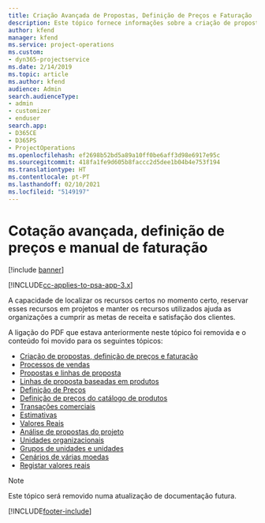 ```yaml
---
title: Criação Avançada de Propostas, Definição de Preços e Faturação
description: Este tópico fornece informações sobre a criação de propostas, a faturação e a definição de preços no Project Service Automation.
author: kfend
manager: kfend
ms.service: project-operations
ms.custom:
- dyn365-projectservice
ms.date: 2/14/2019
ms.topic: article
ms.author: kfend
audience: Admin
search.audienceType:
- admin
- customizer
- enduser
search.app:
- D365CE
- D365PS
- ProjectOperations
ms.openlocfilehash: ef2698b52bd5a89a10ff0be6aff3d98e6917e95c
ms.sourcegitcommit: 418fa1fe9d605b8faccc2d5dee1b04b4e753f194
ms.translationtype: HT
ms.contentlocale: pt-PT
ms.lasthandoff: 02/10/2021
ms.locfileid: "5149197"
---
```

# <a name="advanced-quoting-pricing-and-billing-guide"></a>Cotação avançada, definição de preços e manual de faturação

[!include [banner](../../includes/psa-now-project-operations.md)]

[!INCLUDE[cc-applies-to-psa-app-3.x](../../includes/cc-applies-to-psa-app-3x.md)]

A capacidade de localizar os recursos certos no momento certo, reservar esses recursos em projetos e manter os recursos utilizados ajuda as organizações a cumprir as metas de receita e satisfação dos clientes. 

A ligação do PDF que estava anteriormente neste tópico foi removida e o conteúdo foi movido para os seguintes tópicos:

- [Criação de propostas, definição de preços e faturação](../quote-bill-price.md)
- [Processos de vendas](../basic-sales-process.md)
- [Propostas e linhas de proposta](../basic-quote-lines.md)
- [Linhas de proposta baseadas em produtos](../product-based-quote-lines.md)
- [Definição de Preços](../basic-pricing.md)
- [Definição de preços do catálogo de produtos](../product-catalog-pricing.md)
- [Transações comerciais](../basic-business-transactions.md)
- [Estimativas](../estimates.md)
- [Valores Reais](../actuals.md)
- [Análise de propostas do projeto](../basic-analyzing-quotes.md)
- [Unidades organizacionais](../advanced-organizational.md)
- [Grupos de unidades e unidades](../advanced-units.md)
- [Cenários de várias moedas](../advanced-currency.md)
- [Registar valores reais](../advanced-actuals.md)

> [!NOTE]
> Este tópico será removido numa atualização de documentação futura. 


[!INCLUDE[footer-include](../../includes/footer-banner.md)]
